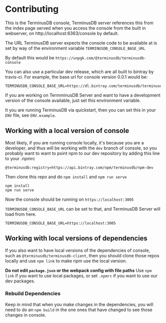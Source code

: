 
# Contributing 

This is the TerminusDB console, TerminusDB server references this
from the index page served when you access the console from the
built in webserver, on http://localhost:6363/console by default.

The URL TerminusDB server expects the console code to be available at is set by
way of the environment variable `TERMINUSDB_CONSOLE_BASE_URL`

By default this would be `https://unpgk.com/@terminusdb/terminusdb-console`

You can also use a particular dev release, which are all built to bintray by
travis-ci. For example, the base url for console version 0.0.1 would be:

```
TERMINUSDB_CONSOLE_BASE_URL=https://dl.bintray.com/terminusdb/terminusdb/0.0.1
```

If you are working on TermminusDB Server and want to have a development version
of the console available, just set this environment variable.

It you are running TerminusDB via quickstart, then you can set this in your
`ENV` file, see `ENV.example`.

## Working with a local version of console

Most likely, if you are running console locally, it's because you are
a developer, and thus will be working with the `dev` branch of
console, so you probably want to want to point npm to our dev
repository by adding this line to your .npmrc

```
@terminusdb:registry=https://api.bintray.com/npm/terminusdb/npm-dev
```

Then clone this repo and do `npm install` and `npm run serve`

```
npm install
npm run serve
```

Now the console should be running on `https://localhost:3005`

`TERMINUSDB_CONSOLE_BASE_URL` can be set to that, and TerminusDB Server will load from here.

```
TERMINUSDB_CONSOLE_BASE_URL=https://localhost:3005
```

## Working with local versions of dependencies

If you also want to have local versions of the dependencies of console, such as `@terminusdb/terminusdb-client`, then you should clone those repos locally and use `npm link` to make npm use the local version.

**Do not edit `package.json` or the webpack config with file paths** Use `npm link` if you want to use local packages, or set `.npmrc` if you want to use our dev packages.

### Rebuild Dependencies

Keep in mind that when you make changes in the dependencies, you
will need to do an `npm build` in the one ones that have changed to
see those changes in console.
